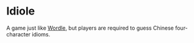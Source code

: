 # Idiole

A game just like [Wordle](https://www.powerlanguage.co.uk/wordle/), but players are required to guess Chinese four-character idioms.